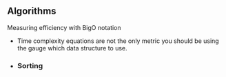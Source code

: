 ## Algorithms

Measuring efficiency with BigO notation
 - Time complexity equations are not the only metric you should be using the gauge which data structure to use.

* ### Sorting

